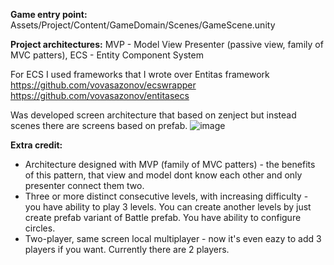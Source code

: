 **Game entry point:** 
Assets/Project/Content/GameDomain/Scenes/GameScene.unity

**Project architectures:**
MVP - Model View Presenter (passive view, family of MVC patters), ECS - Entity Component System

For ECS I used frameworks that I wrote over Entitas framework
https://github.com/vovasazonov/ecswrapper
https://github.com/vovasazonov/entitasecs

Was developed screen architecture that based on zenject but instead scenes there are screens based on prefab.
![image](https://github.com/vovasazonov/CommiunixTest/assets/48253536/e1e5c291-5666-4b39-ae42-295d1c20d953)

**Extra credit:**
- Architecture designed with MVP (family of MVC patters) - the benefits of this pattern, that view and model dont know each other and only presenter connect them two.
- Three or more distinct consecutive levels, with increasing difficulty - you have ability to play 3 levels. You can create another levels by just create prefab variant of Battle prefab. You have ability to configure circles.
- Two-player, same screen local multiplayer - now it's even eazy to add 3 players if you want. Currently there are 2 players.



